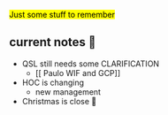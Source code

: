 <mark class='underline'>Just some stuff to remember</mark>

## current notes 📓
- QSL still needs some CLARIFICATION
	- [[ Paulo WIF and GCP]]
- HOC is changing
	- new management
- Christmas is close 🎄

